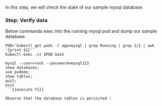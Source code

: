 In this step, we will check the state of our sample mysql database.

### Step: Verify data

Below commands exec into the running mysql pod and dump our sample database.

```
POD=`kubectl get pods -l app=mysql | grep Running | grep 1/1 | awk '{print $1}'`
kubectl exec -it $POD bash

mysql --user=root --password=mysql123
show databases;
use pxdemo;
show tables;
quit;
exit
```{{execute T1}}

Observe that the database tables is persisted !